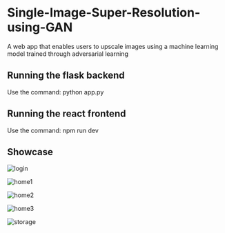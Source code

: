 # Single-Image-Super-Resolution-using-GAN
A web app that enables users to upscale images using a machine learning model trained through adversarial learning
## Running the flask backend 
Use the command: python app.py

## Running the react frontend
Use the command: npm run dev

## Showcase
![login](https://github.com/AshwinSaji10/Single-Image-Super-Resolution-using-GAN-Web-App/assets/118591685/83e753f6-7c51-4309-92ad-fd0193fd9596)

![home1](https://github.com/AshwinSaji10/Single-Image-Super-Resolution-using-GAN-Web-App/assets/118591685/d96f8b46-70ef-404c-8456-69378d607034)

![home2](https://github.com/AshwinSaji10/Single-Image-Super-Resolution-using-GAN-Web-App/assets/118591685/13634ba3-b0d4-42bb-b4cf-cb26970596c5)

![home3](https://github.com/AshwinSaji10/Single-Image-Super-Resolution-using-GAN-Web-App/assets/118591685/171b091c-ead4-4354-aa9c-9b99758fc24d)

![storage](https://github.com/AshwinSaji10/Single-Image-Super-Resolution-using-GAN-Web-App/assets/118591685/aa2b0d09-44cc-48b8-8f83-fc62252baeae)






